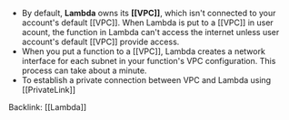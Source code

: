 - By default, **Lambda** owns its **[[VPC]]**, which isn't connected to your account's default [[VPC]]. When Lambda is put to a [[VPC]] in user acount, the function in Lambda can't access the internet unless user account's default [[VPC]] provide access. 
- When you put a function to a [[VPC]], Lambda creates a network interface for each subnet in your function's VPC configuration. This process can take about a minute.
- To establish a private connection between VPC and Lambda using [[PrivateLink]]

Backlink: [[Lambda]]
